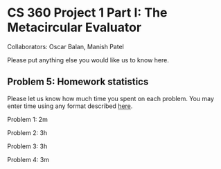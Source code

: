 # CS 360 Project 1 Part I: The Metacircular Evaluator

Collaborators: Oscar Balan, Manish Patel

Please put anything else you would like us to know here.

## Problem 5: Homework statistics

Please let us know how much time you spent on each problem. You may enter time using any format described [here](https://github.com/wroberts/pytimeparse).

Problem 1: 2m

Problem 2: 3h

Problem 3: 3h

Problem 4: 3m
